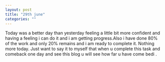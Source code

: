 ```yaml
---
layout: post
title: "29th june"
categories: ""
---
```


Today was a better day than yesterday feeling a little bit more confident and having a feeling i can do it and i am getting progress.Also i have done 80% of the work and only 20% remains and i am ready to complete it. Nothing more today. Just want to say it to myself that when u complete this task and comeback one day and see this blog u will see how far u have come bedi .
